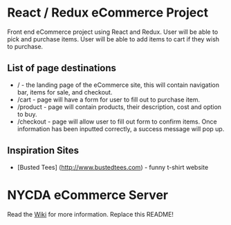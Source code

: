 # React / Redux eCommerce Project
Front end eCommerce project using React and Redux. User will be able to pick and purchase items. User will be able to add items to cart if they wish to purchase.

## List of page destinations

* / - the landing page of the eCommerce site, this will contain navigation bar, items for sale, and checkout.
* /cart - page will have a form for user to fill out to purchase item.
* /product - page will contain products, their description, cost and option to buy.
* /checkout - page will allow user to fill out form to confirm items. Once information has been inputted correctly, a success message will pop up.

## Inspiration Sites

* [Busted Tees] (http://www.bustedtees.com) - funny t-shirt website

# NYCDA eCommerce Server

Read the [Wiki](https://github.com/wbobeirne/nycda-ecommerce-server/wiki) for
more information. Replace this README!
